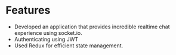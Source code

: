 # Features
- Developed an application that provides incredible realtime chat experience using socket.io.
- Authenticating using JWT
- Used Redux for efficient state management.

